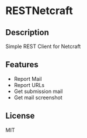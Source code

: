 # RESTNetcraft

## Description ##
Simple REST Client for Netcraft

## Features ##
- Report Mail
- Report URLs
- Get submission mail
- Get mail screenshot

## License ##
MIT

